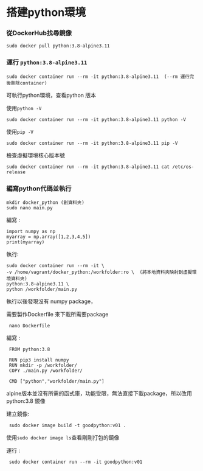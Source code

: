 # 搭建python環境

### 從DockerHub找尋鏡像

    sudo docker pull python:3.8-alpine3.11
    
### 運行 `python:3.8-alpine3.11`

    sudo docker container run --rm -it python:3.8-alpine3.11  (--rm 運行完後刪除container)
    
可執行python環境，查看python 版本

  使用`python -V`

    sudo docker container run --rm -it python:3.8-alpine3.11 python -V
    
  使用`pip -V`  
 
    sudo docker container run --rm -it python:3.8-alpine3.11 pip -V
    
  檢查虛擬環境核心版本號
    
    sudo docker container run --rm -it python:3.8-alpine3.11 cat /etc/os-release
    
  ###   編寫python代碼並執行
    mkdir docker_python (創資料夾)
    sudo nano main.py

編寫 :

    import numpy as np
    myarray = np.array([1,2,3,4,5])
    print(myarray)

執行:

    sudo docker container run --rm -it \
    -v /home/vagrant/docker_python:/workfolder:ro \  (將本地資料夾映射到虛擬環境資料夾)
    python:3.8-alpine3.11 \
    python /workfolder/main.py
    
執行以後發現沒有  numpy package，

需要製作Dockerfile 來下載所需要package

     nano Dockerfile
     
編寫 :
     
     FROM python:3.8
     
     RUN pip3 install numpy
     RUN mkdir -p /workfolder/
     COPY ./main.py /workfolder/
     
     CMD ["python","workfolder/main.py"]
   
  
alpine版本並沒有所需的函式庫，功能受限，無法直接下載package，所以改用python:3.8 鏡像


建立鏡像:

     sudo docker image build -t goodpython:v01 .
     
 使用`sudo docker image ls`查看剛剛打包的鏡像    

運行 :

     sudo docker container run --rm -it goodpython:v01
